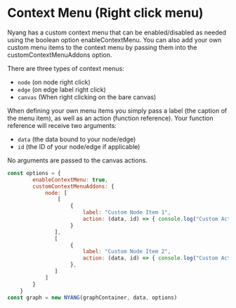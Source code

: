 # Context Menu (Right click menu)
Nyang has a custom context menu that can be enabled/disabled as needed using the boolean option enableContextMenu. You can also add your own custom menu items to the context menu by passing them into the customContextMenuAddons option. 

There are three types of context menus:
- `node` (on node right click)
- `edge` (on edge label right click)
- `canvas` (When right clicking on the bare canvas)

When defining your own menu items you simply pass a label (the caption of the menu item), as well as an action (function reference). Your function reference will receive two arguments:
- `data` (the data bound to your node/edge)
- `id` (the ID of your node/edge if applicable)

No arguments are passed to the canvas actions.

```javascript
const options = {
        enableContextMenu: true,
        customContextMenuAddons: {
            node: [
                [
                    {
                        label: "Custom Node Item 1",
                        action: (data, id) => { console.log("Custom Action 1: ", id) }
                    }
               ],
               [
                    {
                        label: "Custom Node Item 2",
                        action: (data, id) => { console.log("Custom Action 2:", data.someAttribute) }
                    },
               ]
            ]
        }
    }
const graph = new NYANG(graphContainer, data, options)
```